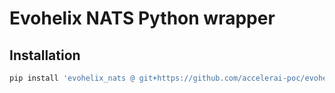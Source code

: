 # Evohelix NATS Python wrapper

## Installation

```bash
pip install 'evohelix_nats @ git+https://github.com/accelerai-poc/evohelix-nats-py@main'
```
